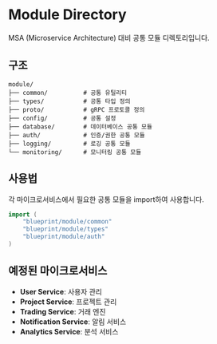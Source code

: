 # Module Directory

MSA (Microservice Architecture) 대비 공통 모듈 디렉토리입니다.

## 구조

```
module/
├── common/          # 공통 유틸리티
├── types/           # 공통 타입 정의
├── proto/           # gRPC 프로토콜 정의
├── config/          # 공통 설정
├── database/        # 데이터베이스 공통 모듈
├── auth/            # 인증/권한 공통 모듈
├── logging/         # 로깅 공통 모듈
└── monitoring/      # 모니터링 공통 모듈
```

## 사용법

각 마이크로서비스에서 필요한 공통 모듈을 import하여 사용합니다.

```go
import (
    "blueprint/module/common"
    "blueprint/module/types"
    "blueprint/module/auth"
)
```

## 예정된 마이크로서비스

- **User Service**: 사용자 관리
- **Project Service**: 프로젝트 관리
- **Trading Service**: 거래 엔진
- **Notification Service**: 알림 서비스
- **Analytics Service**: 분석 서비스
